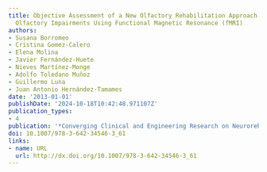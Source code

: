 ```yaml
---
title: Objective Assessment of a New Olfactory Rehabilitation Approach in Adults with
  Olfactory Impairments Using Functional Magnetic Resonance (fMRI)
authors:
- Susana Borromeo
- Cristina Gomez-Calero
- Elena Molina
- Javier Fernández-Huete
- Nieves Martínez-Monge
- Adolfo Toledano Muñoz
- Guillermo Luna
- Juan Antonio Hernández-Tamames
date: '2013-01-01'
publishDate: '2024-10-18T10:42:48.971107Z'
publication_types:
- 4
publication: '*Converging Clinical and Engineering Research on Neurorehabilitation*'
doi: 10.1007/978-3-642-34546-3_61
links:
- name: URL
  url: http://dx.doi.org/10.1007/978-3-642-34546-3_61
---
```


